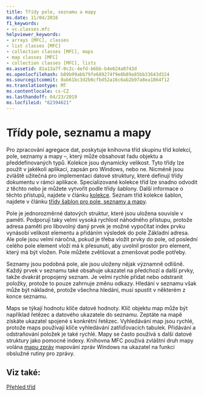 ```yaml
---
title: Třídy pole, seznamu a mapy
ms.date: 11/04/2016
f1_keywords:
- vc.classes.mfc
helpviewer_keywords:
- arrays [MFC], classes
- list classes [MFC]
- collection classes [MFC], maps
- map classes [MFC]
- collection classes [MFC], lists
ms.assetid: 81a13a7f-0c2c-4efd-b6bb-b4e624a0743d
ms.openlocfilehash: b89b99abb79fe689274f9e0b89a85bb33643d324
ms.sourcegitcommit: 0ab61bc3d2b6cfbd52a16c6ab2b97a8ea1864f12
ms.translationtype: MT
ms.contentlocale: cs-CZ
ms.lasthandoff: 04/23/2019
ms.locfileid: "62394621"
---
```

# <a name="array-list-and-map-classes"></a>Třídy pole, seznamu a mapy

Pro zpracování agregace dat, poskytuje knihovna tříd skupinu tříd kolekcí, pole, seznamy a mapy –, který může obsahovat řadu objektu a předdefinovaných typů. Kolekce jsou dynamicky velikost. Tyto třídy lze použít v jakékoli aplikaci, zapsán pro Windows, nebo ne. Nicméně jsou zvláště užitečná pro implementaci datové struktury, které definují třídy dokumentu v rámci aplikace. Specializované kolekce tříd lze snadno odvodit z těchto nebo je můžete vytvořit podle třídy šablony. Další informace o těchto přístupů, najdete v článku [kolekce](../mfc/collections.md). Seznam tříd kolekce šablon, najdete v článku [třídy šablon pro pole, seznamy a mapy](../mfc/template-classes-for-arrays-lists-and-maps.md).

Pole je jednorozměrné datových struktur, které jsou uložena souvisle v paměti. Podporují taky velmi vysoká rychlost náhodného přístupu, protože adresa paměti pro libovolný daný prvek je možné vypočítat index prvku vynásobí velikost elementu a přidáním výsledek do pole Základní adresa. Ale pole jsou velmi náročná, pokud je třeba vložit prvky do pole, od poslední celého pole element vloží má k přesunutí, aby uvolnil prostor pro element, který má být vložen. Pole můžete zvětšovat a zmenšovat podle potřeby.

Seznamy jsou podobná pole, ale jsou uloženy nějak významně odlišně. Každý prvek v seznamu také obsahuje ukazatel na předchozí a další prvky, takže dvakrát propojený seznam. Je velmi rychle přidat nebo odstranit položky, protože to pouze zahrnuje změnu odkazy. Hledání v seznamu však může být nákladné, protože všechna hledání, musí spustit v některém z konce seznamu.

Maps se týkají hodnotu klíče datové hodnoty. Klíč objektu map může být například řetězec a datového ukazatele do seznamu. Zeptáte na mapě získáte ukazatel spojené s konkrétní řetězec. Vyhledávání map jsou rychlé, protože maps používají klíče vyhledávání zatřiďovacích tabulek. Přidávání a odstraňování položek je také rychlé. Mapy se často používá s další datové struktury jako pomocné indexy. Knihovna MFC používá zvláštní druh mapy volána [mapu zpráv](../mfc/mapping-messages.md) mapování zpráv Windows na ukazatel na funkci obslužné rutiny pro zprávy.

## <a name="see-also"></a>Viz také:

[Přehled tříd](../mfc/class-library-overview.md)
